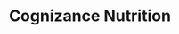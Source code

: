 ---
title: "Cognizance Nutrition"
url: /merthyr-tydfil/cognizance-nutrition/
shop: Nahrungsergänzung
---
